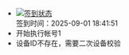 - [![签到状态](https://github.com/womade/Cloud189-Actions/actions/workflows/main.yml/badge.svg?branch=main)](https://github.com/womade/Cloud189-Actions/actions/workflows/main.yml) <br> 签到时间：2025-09-01 18:41:51
- 开始执行帐号1
- 设备ID不存在，需要二次设备校验

